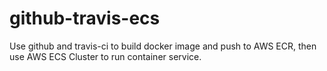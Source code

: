 # github-travis-ecs
Use github and travis-ci to build docker image and push to AWS ECR, then use AWS ECS Cluster to run container service.
